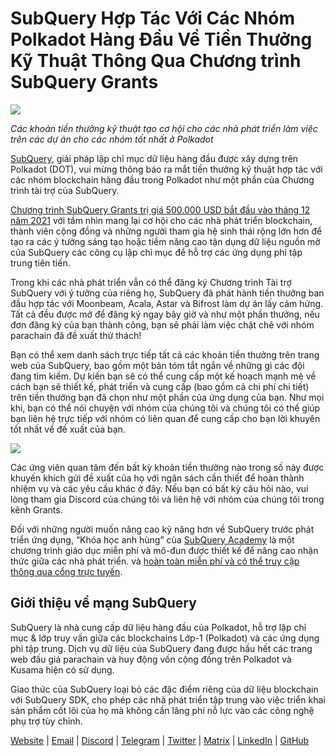 # SubQuery Hợp Tác Với Các Nhóm Polkadot Hàng Đầu Về Tiền Thưởng Kỹ Thuật Thông Qua Chương trình SubQuery Grants

![](https://miro.medium.com/max/1400/0*KlrhjUy3MRRT98OO)

_Các khoản tiền thưởng kỹ thuật tạo cơ hội cho các nhà phát triển làm việc trên các dự án cho các nhóm tốt nhất ở Polkadot_

[SubQuery](https://subquery.network/), giải pháp lập chỉ mục dữ liệu hàng đầu được xây dựng trên Polkadot (DOT), vui mừng thông báo ra mắt tiền thưởng kỹ thuật hợp tác với các nhóm blockchain hàng đầu trong Polkadot như một phần của Chương trình tài trợ của SubQuery.

[Chương trình SubQuery Grants trị giá 500.000 USD bắt đầu vào tháng 12 năm 2021](./20211222-grants.md) với tầm nhìn mang lại cơ hội cho các nhà phát triển blockchain, thành viên cộng đồng và những người tham gia hệ sinh thái rộng lớn hơn để tạo ra các ý tưởng sáng tạo hoặc tiềm năng cao tận dụng dữ liệu nguồn mở của SubQuery các công cụ lập chỉ mục để hỗ trợ các ứng dụng phi tập trung tiên tiến.

Trong khi các nhà phát triển vẫn có thể đăng ký Chương trình Tài trợ SubQuery với ý tưởng của riêng họ, SubQuery đã phát hành tiền thưởng ban đầu hợp tác với Moonbeam, Acala, Astar và Bifrost làm dự án lấy cảm hứng. Tất cả đều được mở để đăng ký ngay bây giờ và như một phần thưởng, nếu đơn đăng ký của bạn thành công, bạn sẽ phải làm việc chặt chẽ với nhóm parachain đã đề xuất thử thách!

Bạn có thể xem danh sách trực tiếp tất cả các khoản tiền thưởng trên trang web của SubQuery, bao gồm một bản tóm tắt ngắn về những gì các đội đang tìm kiếm. Dự kiến bạn sẽ có thể cung cấp một kế hoạch mạnh mẽ về cách bạn sẽ thiết kế, phát triển và cung cấp (bao gồm cả chi phí chi tiết) trên tiền thưởng bạn đã chọn như một phần của ứng dụng của bạn. Như mọi khi, bạn có thể nói chuyện với nhóm của chúng tôi và chúng tôi có thể giúp bạn liên hệ trực tiếp với nhóm có liên quan để cung cấp cho bạn lời khuyên tốt nhất về đề xuất của bạn.

![](https://miro.medium.com/max/1400/0*o2m57G86Tyi2UWiQ)

Các ứng viên quan tâm đến bất kỳ khoản tiền thưởng nào trong số này được khuyến khích gửi đề xuất của họ với ngân sách cần thiết để hoàn thành nhiệm vụ và các yêu cầu khác ở đây. Nếu bạn có bất kỳ câu hỏi nào, vui lòng tham gia Discord của chúng tôi và liên hệ với nhóm của chúng tôi trong kênh Grants.

Đối với những người muốn nâng cao kỹ năng hơn về SubQuery trước phát triển ứng dụng, “Khóa học anh hùng” của [SubQuery Academy](./20211018-subquery-launches-the-subquery-academy.md) là một chương trình giáo dục miễn phí và mô-đun được thiết kế để nâng cao nhận thức giữa các nhà phát triển. và [hoàn toàn miễn phí và có thể truy cập thông qua cổng trực tuyến](https://subquery.coassemble.com/unlock/dOKZW6O#/).

## Giới thiệu về mạng SubQuery

SubQuery là nhà cung cấp dữ liệu hàng đầu của Polkadot, hỗ trợ lập chỉ mục & lớp truy vấn giữa các blockchains Lớp-1 (Polkadot) và các ứng dụng phi tập trung. Dịch vụ dữ liệu của SubQuery đang được hầu hết các trang web đấu giá parachain và huy động vốn cộng đồng trên Polkadot và Kusama hiện có sử dụng.

Giao thức của SubQuery loại bỏ các đặc điểm riêng của dữ liệu blockchain với SubQuery SDK, cho phép các nhà phát triển tập trung vào việc triển khai sản phẩm cốt lõi của họ mà không cần lãng phí nỗ lực vào các công nghệ phụ trợ tùy chỉnh.

[Website](https://subquery.network/) | [Email](hello@subquery.network) | [Discord](https://discord.com/invite/78zg8aBSMG) | [Telegram](https://t.me/subquerynetwork) | [Twitter](https://twitter.com/subquerynetwork) | [Matrix](https://matrix.to/#/#subquery:matrix.org) | [LinkedIn](https://www.linkedin.com/company/subquery) | [GitHub](https://github.com/subquery)
